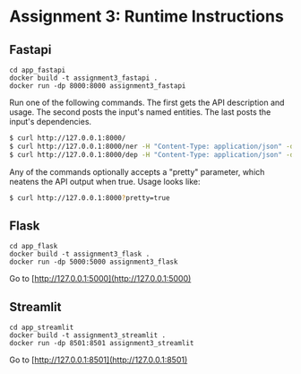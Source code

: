 # Assignment 3: Runtime Instructions
## Fastapi
```
cd app_fastapi
docker build -t assignment3_fastapi .
docker run -dp 8000:8000 assignment3_fastapi
```
Run one of the following commands. The first gets the API description and usage. The second posts
the input's named entities. The last posts the input's dependencies.
```bash
$ curl http://127.0.0.1:8000/
$ curl http://127.0.0.1:8000/ner -H "Content-Type: application/json" -d@input.json
$ curl http://127.0.0.1:8000/dep -H "Content-Type: application/json" -d@input.json
```
Any of the commands optionally accepts a "pretty" parameter, which neatens the API output when true. Usage looks like:
```bash
$ curl http://127.0.0.1:8000?pretty=true
```
## Flask
```
cd app_flask
docker build -t assignment3_flask .
docker run -dp 5000:5000 assignment3_flask
```
Go to [http://127.0.0.1:5000](http://127.0.0.1:5000)
## Streamlit
```
cd app_streamlit
docker build -t assignment3_streamlit .
docker run -dp 8501:8501 assignment3_streamlit
```
Go to [http://127.0.0.1:8501](http://127.0.0.1:8501)